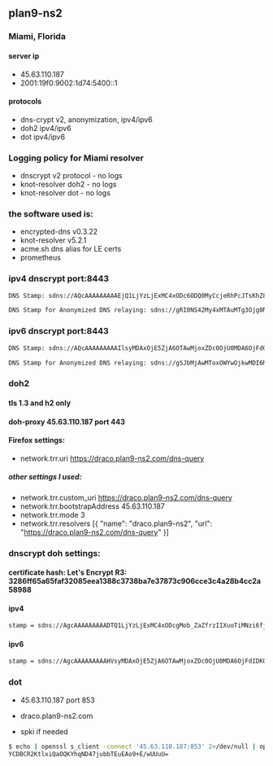 ## plan9-ns2
### Miami, Florida

#### server ip
- 45.63.110.187
- 2001:19f0:9002:1d74:5400::1

#### protocols
- dns-crypt v2, anonymization, ipv4/ipv6
- doh2 ipv4/ipv6
- dot ipv4/ipv6

### Logging policy for Miami resolver
- dnscrypt v2 protocol - no logs
- knot-resolver doh2 - no logs
- knot-resolver dot - no logs

### the software used is:
- encrypted-dns v0.3.22
- knot-resolver v5.2.1
- acme.sh dns alias for LE certs
- prometheus

### ipv4 dnscrypt port:8443

```sh
DNS Stamp: sdns://AQcAAAAAAAAAEjQ1LjYzLjExMC4xODc6ODQ0MyCcjeRhPcJTsKhZ8iViALPd39CussG6SnprFT9z_1f03x0yLmRuc2NyeXB0LWNlcnQucGxhbjktbnMyLmNvbQ

DNS Stamp for Anonymized DNS relaying: sdns://gRI0NS42My4xMTAuMTg3Ojg0NDM
```

### ipv6 dnscrypt port:8443

```sh
DNS Stamp: sdns://AQcAAAAAAAAAIlsyMDAxOjE5ZjA6OTAwMjoxZDc0OjU0MDA6OjFdOjg0NDMgnI3kYT3CU7CoWfIlYgCz3d_QrrLBukp6axU_c_9X9N8dMi5kbnNjcnlwdC1jZXJ0LnBsYW45LW5zMi5jb20

DNS Stamp for Anonymized DNS relaying: sdns://gSJbMjAwMToxOWYwOjkwMDI6MWQ3NDo1NDAwOjoxXTo4NDQz
```

### doh2
#### tls 1.3 and h2 only

#### doh-proxy 45.63.110.187 port 443
#### Firefox settings:
- network.trr.uri	https://draco.plan9-ns2.com/dns-query
##### other settings I used:
- network.trr.custom_uri	https://draco.plan9-ns2.com/dns-query
- network.trr.bootstrapAddress	45.63.110.187
- network.trr.mode	3
- network.trr.resolvers	[{ "name": "draco.plan9-ns2", "url": "https://draco.plan9-ns2.com/dns-query" }]

### dnscrypt doh settings:
#### certificate hash: Let's Encrypt R3: 3286ff65a65faf32085eea1388c3738ba7e37873c906cce3c4a28b4cc2a58988
#### ipv4

```sh
stamp = sdns://AgcAAAAAAAAADTQ1LjYzLjExMC4xODcgMob_ZaZfrzIIXuoTiMNzi6fjeHPJBszjxKKLTMKliYgTZHJhY28ucGxhbjktbnMyLmNvbQovZG5zLXF1ZXJ5
```

#### ipv6
```sh
stamp = sdns://AgcAAAAAAAAAHVsyMDAxOjE5ZjA6OTAwMjoxZDc0OjU0MDA6OjFdIDKG_2WmX68yCF7qE4jDc4un43hzyQbM48Sii0zCpYmIE2RyYWNvLnBsYW45LW5zMi5jb20KL2Rucy1xdWVyeQ
```

### dot
- 45.63.110.187 port 853
- draco.plan9-ns2.com

- spki if needed
```sh
$ echo | openssl s_client -connect '45.63.110.187:853' 2>/dev/null | openssl x509 -pubkey -noout | openssl pkey -pubin -outform der | openssl dgst -sha256 -binary | openssl enc -base64
YCDBCR2KtlxiQaOQKYhqND47jubbTEuEAo9+E/wUUuU=
```

